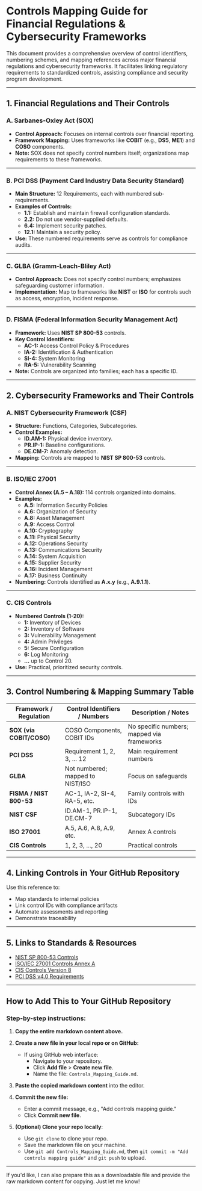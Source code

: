# Controls Mapping Guide for Financial Regulations & Cybersecurity Frameworks

This document provides a comprehensive overview of control identifiers, numbering schemes, and mapping references across major financial regulations and cybersecurity frameworks. It facilitates linking regulatory requirements to standardized controls, assisting compliance and security program development.

---

## 1. Financial Regulations and Their Controls

### A. Sarbanes-Oxley Act (SOX)
- **Control Approach:** Focuses on internal controls over financial reporting.
- **Framework Mapping:** Uses frameworks like **COBIT** (e.g., **DS5**, **ME1**) and **COSO** components.
- **Note:** SOX does not specify control numbers itself; organizations map requirements to these frameworks.

---

### B. PCI DSS (Payment Card Industry Data Security Standard)
- **Main Structure:** 12 Requirements, each with numbered sub-requirements.
- **Examples of Controls:**
  - **1.1:** Establish and maintain firewall configuration standards.
  - **2.2:** Do not use vendor-supplied defaults.
  - **6.4:** Implement security patches.
  - **12.1:** Maintain a security policy.
- **Use:** These numbered requirements serve as controls for compliance audits.

---

### C. GLBA (Gramm-Leach-Bliley Act)
- **Control Approach:** Does not specify control numbers; emphasizes safeguarding customer information.
- **Implementation:** Map to frameworks like **NIST** or **ISO** for controls such as access, encryption, incident response.

---

### D. FISMA (Federal Information Security Management Act)
- **Framework:** Uses **NIST SP 800-53** controls.
- **Key Control Identifiers:**
  - **AC-1:** Access Control Policy & Procedures
  - **IA-2:** Identification & Authentication
  - **SI-4:** System Monitoring
  - **RA-5:** Vulnerability Scanning
- **Note:** Controls are organized into families; each has a specific ID.

---

## 2. Cybersecurity Frameworks and Their Controls

### A. NIST Cybersecurity Framework (CSF)
- **Structure:** Functions, Categories, Subcategories.
- **Control Examples:**
  - **ID.AM-1:** Physical device inventory.
  - **PR.IP-1:** Baseline configurations.
  - **DE.CM-7:** Anomaly detection.
- **Mapping:** Controls are mapped to **NIST SP 800-53** controls.

---

### B. ISO/IEC 27001
- **Control Annex (A.5 – A.18):** 114 controls organized into domains.
- **Examples:**
  - **A.5:** Information Security Policies
  - **A.6:** Organization of Security
  - **A.8:** Asset Management
  - **A.9:** Access Control
  - **A.10:** Cryptography
  - **A.11:** Physical Security
  - **A.12:** Operations Security
  - **A.13:** Communications Security
  - **A.14:** System Acquisition
  - **A.15:** Supplier Security
  - **A.16:** Incident Management
  - **A.17:** Business Continuity
- **Numbering:** Controls identified as **A.x.y** (e.g., **A.9.1.1**).

---

### C. CIS Controls
- **Numbered Controls (1-20):**
  - **1:** Inventory of Devices
  - **2:** Inventory of Software
  - **3:** Vulnerability Management
  - **4:** Admin Privileges
  - **5:** Secure Configuration
  - **6:** Log Monitoring
  - **...** up to Control 20.
- **Use:** Practical, prioritized security controls.

---

## 3. Control Numbering & Mapping Summary Table

| Framework / Regulation | Control Identifiers / Numbers | Description / Notes |
|----------------------------|----------------------------------|---------------------|
| **SOX (via COBIT/COSO)** | COSO Components, COBIT IDs | No specific numbers; mapped via frameworks |
| **PCI DSS** | Requirement 1, 2, 3, ... 12 | Main requirement numbers |
| **GLBA** | Not numbered; mapped to NIST/ISO | Focus on safeguards |
| **FISMA / NIST 800-53** | AC-1, IA-2, SI-4, RA-5, etc. | Family controls with IDs |
| **NIST CSF** | ID.AM-1, PR.IP-1, DE.CM-7 | Subcategory IDs |
| **ISO 27001** | A.5, A.6, A.8, A.9, etc. | Annex A controls |
| **CIS Controls** | 1, 2, 3, ..., 20 | Practical controls |

---

## 4. Linking Controls in Your GitHub Repository

Use this reference to:
- Map standards to internal policies
- Link control IDs with compliance artifacts
- Automate assessments and reporting
- Demonstrate traceability

---

## 5. Links to Standards & Resources

- [NIST SP 800-53 Controls](https://pages.nist.gov/800-53-revision-5-controls/)
- [ISO/IEC 27001 Controls Annex A](https://www.iso.org/standard/54534.html)
- [CIS Controls Version 8](https://www.cisecurity.org/controls/cis-controls-list/)
- [PCI DSS v4.0 Requirements](https://www.pcisecuritystandards.org/pci_security/)

---

## How to Add This to Your GitHub Repository

### Step-by-step instructions:

1. **Copy the entire markdown content above.**

2. **Create a new file in your local repo or on GitHub:**
   - If using GitHub web interface:
     - Navigate to your repository.
     - Click **Add file** > **Create new file**.
     - Name the file: `Controls_Mapping_Guide.md`.

3. **Paste the copied markdown content** into the editor.

4. **Commit the new file:**
   - Enter a commit message, e.g., "Add controls mapping guide."
   - Click **Commit new file**.

5. **(Optional) Clone your repo locally**:
   - Use `git clone` to clone your repo.
   - Save the markdown file on your machine.
   - Use `git add Controls_Mapping_Guide.md`, then `git commit -m "Add controls mapping guide"` and `git push` to upload.

---

If you'd like, I can also prepare this as a downloadable file and provide the raw markdown content for copying. Just let me know!

